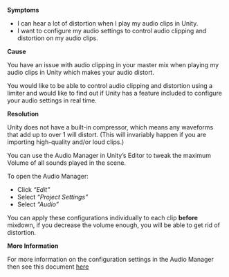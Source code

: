 

**Symptoms**


- I can hear a lot of distortion when I play my audio clips in Unity.
- I want to configure my audio settings to control audio clipping and distortion on my audio clips.



**Cause**



You have an issue with audio clipping in your master mix when playing my audio clips in Unity which makes your audio distort.



You would like to be able to control audio clipping and distortion using a limiter and would like to find out if Unity has a feature included to configure your audio settings in real time.



**Resolution**



Unity does not have a built-in compressor, which means any waveforms that add up to over 1 will distort. (This will invariably happen if you are importing high-quality and/or loud clips.)



You can use the Audio Manager in Unity’s Editor to tweak the maximum Volume of all sounds played in the scene.



To open the Audio Manager:


- Click  *“Edit”*
- Select  *“Project Settings”*
- Select  *“Audio”*



You can apply these configurations individually to each clip  **before**  mixdown, if you decrease the volume enough, you will be able to get rid of distortion.



**More Information**



For more information on the configuration settings in the Audio Manager then see this document [here](http://docs.unity3d.com/Manual/class-AudioManager.html)





